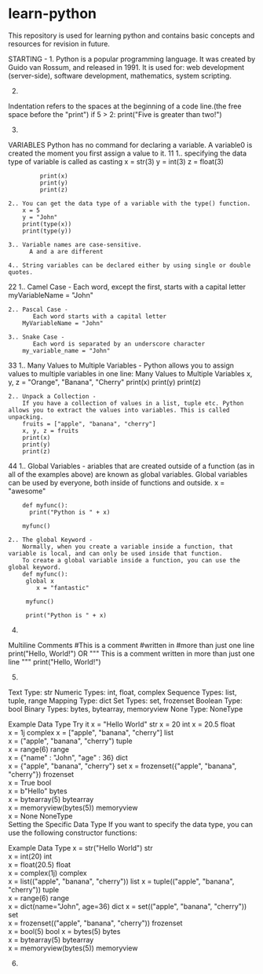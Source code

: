 # learn-python
This repository is used for learning python and contains basic concepts and resources for revision in future.
  
   STARTING - 
1.
Python is a popular programming language. It was created by Guido van Rossum, and released in 1991.
It is used for:
web development (server-side),
software development,
mathematics,
system scripting.

2.
Indentation refers to the spaces at the beginning of a code line.(the free space before the "print")
if 5 > 2:
  print("Five is greater than two!")

3.
VARIABLES
Python has no command for declaring a variable.
A variable0 is created the moment you first assign a value to it.
 11
   1.. specifying the data type of variable is called as casting
       x = str(3)
       y = int(3)
       z = float(3)

             print(x)
             print(y)
             print(z)

    2.. You can get the data type of a variable with the type() function.
        x = 5
        y = "John"
        print(type(x))
        print(type(y))

    3.. Variable names are case-sensitive.
          A and a are different

    4.. String variables can be declared either by using single or double quotes.
   
  22 
    1.. Camel Case - 
           Each word, except the first, starts with a capital letter
        myVariableName = "John"

    2.. Pascal Case - 
           Each word starts with a capital letter
        MyVariableName = "John"

    3.. Snake Case - 
           Each word is separated by an underscore character
        my_variable_name = "John"
 
  33
    1.. Many Values to Multiple Variables - 
        Python allows you to assign values to multiple variables in one line:
        Many Values to Multiple Variables
        x, y, z = "Orange", "Banana", "Cherry"
        print(x)
        print(y)
        print(z)

    2.. Unpack a Collection - 
        If you have a collection of values in a list, tuple etc. Python allows you to extract the values into variables. This is called unpacking.
        fruits = ["apple", "banana", "cherry"]
        x, y, z = fruits
        print(x)
        print(y)
        print(z)
    
  44
    1.. Global Variables - 
        ariables that are created outside of a function (as in all of the examples above) are known as global variables.
        Global variables can be used by everyone, both inside of functions and outside.
        x = "awesome"

        def myfunc():
          print("Python is " + x)
        
        myfunc()

    2.. The global Keyword -
        Normally, when you create a variable inside a function, that variable is local, and can only be used inside that function.
        To create a global variable inside a function, you can use the global keyword.
        def myfunc():
         global x
            x = "fantastic"

         myfunc()

         print("Python is " + x)

4.
Multiline Comments
#This is a comment
#written in
#more than just one line
print("Hello, World!") 
              OR
"""
This is a comment
written in
more than just one line
"""
print("Hello, World!") 

5.
  Text Type:	str
Numeric Types:	int, float, complex
Sequence Types:	list, tuple, range
Mapping Type:	dict
Set Types:	    set, frozenset
Boolean Type:	bool
Binary Types:	bytes, bytearray, memoryview
None Type:	    NoneType

Example	Data Type	Try it
x = "Hello World"	str	
x = 20	int	
x = 20.5	float	
x = 1j	complex	
x = ["apple", "banana", "cherry"]	list	
x = ("apple", "banana", "cherry")	tuple	
x = range(6)	range	
x = {"name" : "John", "age" : 36}	dict	
x = {"apple", "banana", "cherry"}	set	
x = frozenset({"apple", "banana", "cherry"})	frozenset	
x = True	bool	
x = b"Hello"	bytes	
x = bytearray(5)	bytearray	
x = memoryview(bytes(5))	memoryview	
x = None	NoneType	
Setting the Specific Data Type
If you want to specify the data type, you can use the following constructor functions:

Example	                                                       Data Type
x = str("Hello World")	                                       str	
x = int(20)	                                                   int	
x = float(20.5)	                                               float	
x = complex(1j)	                                               complex	
x = list(("apple", "banana", "cherry"))	                       list	
x = tuple(("apple", "banana", "cherry"))	                   tuple	
x = range(6)                                                   range	
x = dict(name="John", age=36)	                               dict	
x = set(("apple", "banana", "cherry"))	                       set	
x = frozenset(("apple", "banana", "cherry"))	               frozenset	
x = bool(5)	                                                   bool	
x = bytes(5)	                                               bytes	
x = bytearray(5)	                                           bytearray	
x = memoryview(bytes(5))	                                   memoryview

6.


